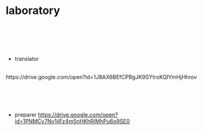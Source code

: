 # laboratory
<br>
<br>
<br>
<br>

- translator
<br>
https://drive.google.com/open?id=1J8AX6BEfCPBgJK9SYtroKQIYmHjHhrov<br>
<br>
<br>
<br>
<br>

- preparer
https://drive.google.com/open?id=1PNMCy7Nv1ijFz4m5nHKhRIMhPu6o9SE0
